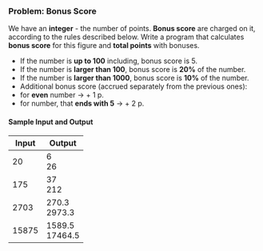 ### Problem: Bonus Score

We have an **integer** - the number of points. **Bonus score** are charged on it, according to the rules described below. Write a program that calculates **bonus score** for this figure and **total points** with bonuses.

- If the number is **up to 100** including, bonus score is 5.
- If the number is **larger than 100**, bonus score is **20%** of the number.
- If the number is **larger than 1000**, bonus score is **10%** of the number.
- Additional bonus score (accrued separately from the previous ones):
- for **even** number -> + 1 p.
- for number, that **ends with 5** -> + 2 p.
 
#### Sample Input and Output

| Input | Output |
| --- | ---- |
| 20 | 6<br>26 |
| 175 | 37<br>212 |
| 2703 | 270.3<br>2973.3 |
| 15875 | 1589.5<br>17464.5 |
